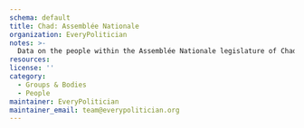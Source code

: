 ```yaml
---
schema: default
title: Chad: Assemblée Nationale
organization: EveryPolitician
notes: >-
  Data on the people within the Assemblée Nationale legislature of Chad.
resources:
license: ''
category:
  - Groups & Bodies
  - People
maintainer: EveryPolitician
maintainer_email: team@everypolitician.org
---
```

